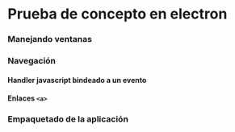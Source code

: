 # Prueba de concepto en electron

### Manejando ventanas

### Navegación

#### Handler javascript bindeado a un evento

#### Enlaces `<a>`

### Empaquetado de la aplicación


